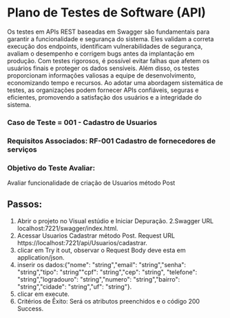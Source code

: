 # Plano de Testes de Software (API)
Os testes em APIs REST baseadas em Swagger são fundamentais para garantir a funcionalidade e segurança do sistema. Eles validam a correta execução dos endpoints, identificam vulnerabilidades de segurança, avaliam o desempenho e corrigem bugs antes da implantação em produção. Com testes rigorosos, é possível evitar falhas que afetem os usuários finais e proteger os dados sensíveis. Além disso, os testes proporcionam informações valiosas a equipe de desenvolvimento, economizando tempo e recursos. Ao adotar uma abordagem sistemática de testes, as organizações podem fornecer APIs confiáveis, seguras e eficientes, promovendo a satisfação dos usuários e a integridade do sistema.

### Caso de Teste	= 001 - Cadastro de Usuarios
### Requisitos Associados: RF-001 Cadastro de fornecedores de serviços
### Objetivo do Teste	Avaliar:
Avaliar funcionalidade de criação de Usuarios método Post
## Passos:
1. Abrir o projeto no  Visual estúdio e Iniciar Depuração.
2.Swagger URL localhost:7221/swagger/index.html.
3. Acessar Usuarios Cadastrar método Post. Request URL https://localhost:7221/api/Usuarios/cadastrar.
4. clicar em Try it out, observar o Request Body deve esta em application/json.
5. inserir os dados:{"nome": "string","email": "string","senha": "string","tipo": "string""cpf": "string","cep": "string", "telefone": "string","logradouro": "string","numero": "string","bairro": "string","cidade": "string","uf": "string"}.
6. clicar em execute.
7. Critérios de Êxito: Será os atributos preenchidos e o código 200 Success.

<!-- ### Caso de Teste	= 002 - Fazer login
### Requisitos Associados: RF-002 Fazer login
### Objetivo do Teste	Avaliar:
Avaliar funcionalidade de login de fornecedores
método GET{ID}
## Passos:
1. Abrir o projeto no  Visual estúdio e Iniciar Depuração.
2. swagger informar a URL https://localhost/ .
3. Acessar o método GET{ID}.
4. clicar em Try it out, observar o Request Body deve esta em application/json.
5. inserir os dados email*	string($email) senha*	string($password) .
6. clicar em execute.
7. Critérios de Êxito :	.



### Caso de Teste	= 003 - Atualizar Cadastro
### Requisitos Associados: RF-001 Cadastro de fornecedores de serviços
### Objetivo do Teste	Avaliar:
Avaliar funcionalidade de Atualizar Cadastro de fornecedores
método PUT {ID}
## Passos:
1. Abrir o projeto no  Visual estúdio e Iniciar Depuração.
2. swagger informar a URL https://localhost/ .
3. Acessar o método PUT {ID}.
4. clicar em Try it out, observar o Request Body deve esta em application/json.
5. inserir os dados a serem atualizados  nome, cpf, telefone, e-mail, senha, repetir senha, Cep, logradouro, numero, complemento, bairro cidade, uf.
6. clicar em execute.
7.Critérios de Êxito : . -->



